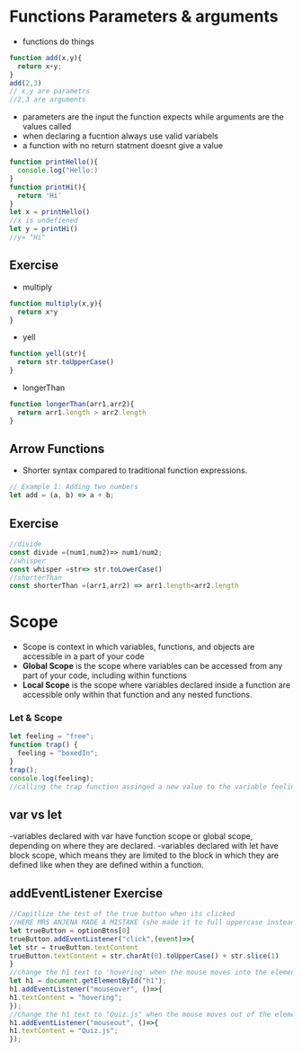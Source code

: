 # Functions Parameters & arguments 
- functions do things
```javascript
function add(x,y){
  return x+y;
}
add(2,3)
// x,y are parametrs
//2,3 are arguments 
```
- parameters are the input the function expects while arguments are the values called
- when declaring a fucntion always use valid variabels
- a function with no return statment doesnt give a value 
```javascript
function printHello(){
  console.log("Hello:)
}
function printHi(){
  return 'Hi'
}
let x = printHello()
//x is undefiened
let y = printHi()
//y= "Hi"
```
## Exercise 
- multiply
```javascript
function multiply(x,y){
  return x*y
}
```
- yell
```javascript
function yell(str){
  return str.toUpperCase()
}
```
- longerThan
```javascript
function longerThan(arr1,arr2){
  return arr1.length > arr2.length
}
```
## Arrow Functions 
- Shorter syntax compared to traditional function expressions.

```javascript
// Example 1: Adding two numbers
let add = (a, b) => a + b;
```
## Exercise 
```javascript
//divide
const divide =(num1,num2)=> num1/num2;
//whisper
const whisper =str=> str.toLowerCase()
//shorterThan
const shorterThan =(arr1,arr2) => arr1.length<arr2.length
```
# Scope
- Scope is context in which variables, functions, and objects are accessible in a  part of your code
- **Global Scope** is the scope where variables can be accessed from any part of your code, including within functions
- **Local Scope** is the scope where variables declared inside a function are accessible only within that function and any nested functions.
### Let & Scope
```javascript
let feeling = "free";
function trap() {
  feeling = "boxedIn";
}
trap();
console.log(feeling);
//calling the trap function assinged a new value to the variable feeling 
```
## var vs let
-variables declared with var have function scope or global scope, depending on where they are declared.
-variables declared with let have block scope, which means they are limited to the block in which they are defined like when they are defined within a function.
## addEventListener Exercise 
```javascript
//Capitlize the test of the true button when its clicked
//HERE MRS ANJENA MADE A MISTAKE (she made it to full uppercase instead of capitlizing it ) 
let trueButton = optionBtns[0]
trueButton.addEventListener("click",(event)=>{
let str = trueButton.textContent
trueButton.textContent = str.charAt(0).toUpperCase() + str.slice(1)
}
//change the h1 text to 'hovering' when the mouse moves into the element
let h1 = document.getElementById("h1");
h1.addEventListener("mouseover", ()=>{
h1.textContent = "hovering";
});
//change the h1 text to "Quiz.js" when the mouse moves out of the element
h1.addEventListener("mouseout", ()=>{
h1.textContent = "Quiz.js";
});
```
